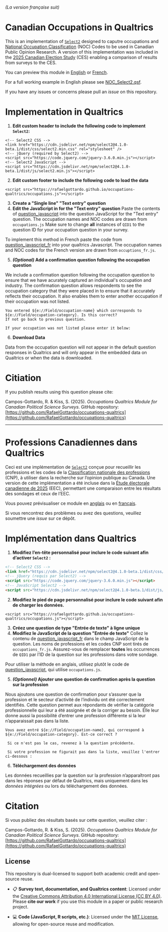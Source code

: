 *(La version française suit)*

# Canadian Occupations in Qualtrics

This is an implementation of [`Select2`](https://select2.org) designed to caputre occupations and [National Occupation Classification](https://noc.esdc.gc.ca) (NOC) Codes to be used in Canadian Public Opinion Research. A version of this implementation was included in the [2025 Canadian Election Study](http://www.ces-eec.ca/2025-canadian-election-study/) (CES) enabling a comparison of results from surveys to the CES.

You can preview this module in [English](https://wlu.yul1.qualtrics.com/jfe/preview/previewId/e3838849-4ee2-4cfd-ac56-39e3ac68396b/SV_74CArtrQmN7GGma?Q_CHL=preview&Q_SurveyVersionID=current) or [French](https://wlu.yul1.qualtrics.com/jfe/preview/previewId/0425bcf7-feba-4a98-ae55-0fac4a74ef90/SV_e2QMOhsHJbthrGC?Q_CHL=preview&Q_SurveyVersionID=current).

For a full working example in English please see [NOC_Select2.qsf](NOC_Select2.qsf).

If you have any issues or concerns please pull an *issue* on this repository.

# Implementation in Qualtrics 

1. **Edit custom header to include the following code to implement `Select2`:**

```
<!-- Select2 CSS -->
<link href="https://cdn.jsdelivr.net/npm/select2@4.1.0-beta.1/dist/css/select2.min.css" rel="stylesheet" />
<!-- jQuery (required by Select2) -->
<script src="https://code.jquery.com/jquery-3.6.0.min.js"></script>
<!-- Select2 JavaScript -->
<script src="https://cdn.jsdelivr.net/npm/select2@4.1.0-beta.1/dist/js/select2.min.js"></script>

```

2. **Edit custom footer to include the following code to load the data**

```
<script src="https://rafaelgottardo.github.io/occupations-qualtrics/occupations.js"></script>
```

3. **Create a "Single line" "Text entry" question**
4. **Edit the JavaScript in for the "Text entry" question**
Paste the contents of [question_javascript](question_javascript) into the question JavaScript for the "Text entry" question. The occupation names and NOC codes are drawn from `occupations.js` Make sure to change **all** instances of `QID1` to the question ID for your occupation question in your survey.

To implement this method in French paste the code from [question_javascript_fr](question_javascript_fr) into your qualtrics Javascript. The occupation names and NOC codes for the French version are drawn from `occuptions_fr.js`. 

5. **_(Optional)_ Add a confirmation question following the occupation question**

We include a confirmation question following the occupation question to ensure that we have acurately captured an individual's occupation and industry. The confirmation question allows respondents to see the occupation category that they were placed in to ensure that it accurately reflects their occupation. It also enables them to enter another occupation if their occupation was not listed. 

```
You entered ${e://Field/occupation-name} which corresponds to ${e://Field/occupation-category}. Is this correct? 
If not go back to previous question. 

If your occupation was not listed please enter it below:
```

6. **Download Data**

Data from the occupation question will not appear in the default question responses in Qualtrics and will only appear in the embedded data on Qualtrics or when the data is downloaded. 

# Citiation 

If you publish results using this question please cite:

Campos-Gottardo, R. & Kiss, S. (2025). *Occupations Qualtrics Module for Canadian Political Science Surveys*. GitHub repository: [https://github.com/RafaelGottardo/occupations-qualtrics](https://github.com/RafaelGottardo/occupations-qualtrics)

---

# Professions Canadiennes dans Qualtrics

Ceci est une implémentation de [`Select2`](https://select2.org) conçue pour recueillir les professions et les codes de la [Classification nationale des professions](https://noc.esdc.gc.ca) (CNP), à utiliser dans la recherche sur l’opinion publique au Canada. Une version de cette implémentation a été incluse dans la [Étude électorale canadienne de 2025](http://www.ces-eec.ca/fr/etude-electorale-canadienne-2021-2/) (EEC), permettant une comparaison entre les résultats des sondages et ceux de l’EEC.

Vous pouvez prévisualiser ce module en [anglais](https://wlu.yul1.qualtrics.com/jfe/preview/previewId/e3838849-4ee2-4cfd-ac56-39e3ac68396b/SV_74CArtrQmN7GGma?Q_CHL=preview&Q_SurveyVersionID=current) ou en [français](https://wlu.yul1.qualtrics.com/jfe/preview/previewId/0425bcf7-feba-4a98-ae55-0fac4a74ef90/SV_e2QMOhsHJbthrGC?Q_CHL=preview&Q_SurveyVersionID=current).

Si vous rencontrez des problèmes ou avez des questions, veuillez soumettre une *issue* sur ce dépôt.

# Implémentation dans Qualtrics

1. **Modifiez l’en-tête personnalisé pour inclure le code suivant afin d’activer `Select2` :**

```html
<!-- Select2 CSS -->
<link href="https://cdn.jsdelivr.net/npm/select2@4.1.0-beta.1/dist/css/select2.min.css" rel="stylesheet" />
<!-- jQuery (requis par Select2) -->
<script src="https://code.jquery.com/jquery-3.6.0.min.js"></script>
<!-- JavaScript Select2 -->
<script src="https://cdn.jsdelivr.net/npm/select2@4.1.0-beta.1/dist/js/select2.min.js"></script>
```

2. **Modifiez le pied de page personnalisé pour inclure le code suivant afin de charger les données.**

```
<script src="https://rafaelgottardo.github.io/occupations-qualtrics/occupations.js"></script>
```

3. **Créez une question de type "Entrée de texte" à ligne unique**
4. **Modifiez le JavaScript de la question "Entrée de texte"**
Collez le contenu de [question_javascript_fr](question_javascript_fr) dans le champ JavaScript de la question. Les noms de professions et les codes CNP sont tirés de `occupations_fr.js`. Assurez-vous de remplacer **toutes** les occurrences de `QID1` par l’ID de la question sur les professions dans votre sondage.

Pour utiliser la méthode en anglais, utilisez plutôt le code de [question_javascript](question_javascript), qui utilise `occupations.js`.

5. **_(Optionnel)_ Ajouter une question de confirmation après la question sur la profession**

Nous ajoutons une question de confirmation pour s’assurer que la profession et le secteur d’activité de l’individu ont été correctement identifiés. Cette question permet aux répondants de vérifier la catégorie professionnelle qui leur a été assignée et de la corriger au besoin. Elle leur donne aussi la possibilité d’entrer une profession différente si la leur n’apparaissait pas dans la liste.

```text
Vous avez entré ${e://Field/occupation-name}, qui correspond à ${e://Field/occupation-category}. Est-ce correct ?

 Si ce n'est pas le cas, revenez à la question précédente.

 Si votre profession ne figurait pas dans la liste, veuillez l'entrer ci-dessous :
```

6. **Téléchargement des données**

Les données recueillies par la question sur la profession n’apparaîtront pas dans les réponses par défaut de Qualtrics, mais uniquement dans les *données intégrées* ou lors du téléchargement des données.

# Citation

Si vous publiez des résultats basés sur cette question, veuillez citer :

Campos-Gottardo, R. & Kiss, S. (2025). *Occupations Qualtrics Module for Canadian Political Science Surveys*. GitHub repository: [https://github.com/RafaelGottardo/occupations-qualtrics](https://github.com/RafaelGottardo/occupations-qualtrics)

## License

This repository is dual-licensed to support both academic credit and open-source reuse.

- 📋 **Survey text, documentation, and Qualtrics content**: Licensed under the [Creative Commons Attribution 4.0 International License (CC BY 4.0)](https://creativecommons.org/licenses/by/4.0/).  
  Please **cite our work** if you use this module in a paper or public research project.

- 💻 **Code (JavaScript, R scripts, etc.)**: Licensed under the [MIT License](./LICENSE-MIT.txt), allowing for open-source reuse and modification.
